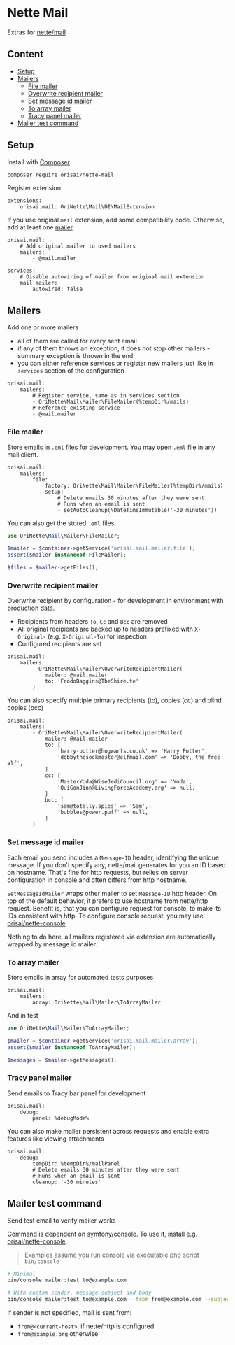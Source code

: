 # Nette Mail

Extras for [nette/mail](https://github.com/nette/mail)

## Content

- [Setup](#setup)
- [Mailers](#mailers)
	- [File mailer](#file-mailer)
	- [Overwrite recipient mailer](#overwrite-recipient-mailer)
	- [Set message id mailer](#set-message-id-mailer)
	- [To array mailer](#to-array-mailer)
	- [Tracy panel mailer](#tracy-panel-mailer)
- [Mailer test command](#mailer-test-command)

## Setup

Install with [Composer](https://getcomposer.org)

```sh
composer require orisai/nette-mail
```

Register extension

```neon
extensions:
	orisai.mail: OriNette\Mail\DI\MailExtension
```

If you use original `mail` extension, add some compatibility code. Otherwise, add at least one [mailer](#mailers).

```neon
orisai.mail:
	# Add original mailer to used mailers
	mailers:
		- @mail.mailer

services:
	# Disable autowiring of mailer from original mail extension
	mail.mailer:
		autowired: false
```

## Mailers

Add one or more mailers

- all of them are called for every sent email
- if any of them throws an exception, it does not stop other mailers - summary exception is thrown in the end
- you can either reference services or register new mailers just like in `services` section of the configuration

```neon
orisai.mail:
	mailers:
		# Register service, same as in services section
		- OriNette\Mail\Mailer\FileMailer(%tempDir%/mails)
		# Reference existing service
		- @mail.mailer
```

### File mailer

Store emails in `.eml` files for development. You may open `.eml` file in any mail client.

```neon
orisai.mail:
	mailers:
		file:
			factory: OriNette\Mail\Mailer\FileMailer(%tempDir%/mails)
			setup:
				# Delete emails 30 minutes after they were sent
				# Runs when an email is sent
				- setAutoCleanup(\DateTimeImmutable('-30 minutes'))
```

You can also get the stored `.eml` files

```php
use OriNette\Mail\Mailer\FileMailer;

$mailer = $container->getService('orisai.mail.mailer.file');
assert($mailer instanceof FileMailer);

$files = $mailer->getFiles();
```

### Overwrite recipient mailer

Overwrite recipient by configuration - for development in environment with production data.

- Recipients from headers `To`, `Cc` and `Bcc` are removed
- All original recipients are backed up to headers prefixed with `X-Original-` (e.g. `X-Original-To`) for inspection
- Configured recipients are set

```neon
orisai.mail:
	mailers:
		- OriNette\Mail\Mailer\OverwriteRecipientMailer(
			mailer: @mail.mailer
			to: 'FrodoBaggins@TheShire.te'
		)
```

You can also specify multiple primary recipients (to), copies (cc) and blind copies (bcc)

```neon
orisai.mail:
	mailers:
		- OriNette\Mail\Mailer\OverwriteRecipientMailer(
			mailer: @mail.mailer
			to: [
				'harry-potter@hogwarts.co.uk' => 'Harry Potter',
				'dobbythesockmaster@elfmail.com' => 'Dobby, the free elf',
			]
			cc: [
				'MasterYoda@WiseJediCouncil.org' => 'Yoda',
				'QuiGonJinn@LivingForceAcademy.org' => null,
			]
			bcc: [
				'sam@totally.spies' => 'Sam',
				'bubbles@power.puff' => null,
			]
		)
```

### Set message id mailer

Each email you send includes a `Message-ID` header, identifying the unique message. If you don't specify any, nette/mail
generates for you an ID based on hostname. That's fine for http requests, but relies on server configuration in console
and often differs from http hostname.

`SetMessageIdMailer` wraps other mailer to set `Message-ID` http header. On top of the default behavior, it prefers to
use hostname from nette/http request. Benefit is, that you can configure request for console, to make its IDs consistent
with http. To configure console request, you may use [orisai/nette-console](https://github.com/orisai/nette-console).

Nothing to do here, all mailers registered via extension are automatically wrapped by message id mailer.

### To array mailer

Store emails in array for automated tests purposes

```neon
orisai.mail:
	mailers:
		array: OriNette\Mail\Mailer\ToArrayMailer
```

And in test

```php
use OriNette\Mail\Mailer\ToArrayMailer;

$mailer = $container->getService('orisai.mail.mailer.array');
assert($mailer instanceof ToArrayMailer);

$messages = $mailer->getMessages();
```

### Tracy panel mailer

Send emails to Tracy bar panel for development

```neon
orisai.mail:
	debug:
		panel: %debugMode%
```

You can also make mailer persistent across requests and enable extra features like viewing attachments

```neon
orisai.mail:
	debug:
		tempDir: %tempDir%/mailPanel
		# Delete emails 30 minutes after they were sent
		# Runs when an email is sent
		cleanup: '-30 minutes'
```

## Mailer test command

Send test email to verify mailer works

Command is dependent on symfony/console. To use it, install
e.g. [orisai/nette-console](https://github.com/orisai/nette-console).

> Examples assume you run console via executable php script `bin/console`

```sh
# Minimal
bin/console mailer:test to@example.com

# With custom sender, message subject and body
bin/console mailer:test to@example.com --from from@example.com --subject "Message subject" --body "Message <b>html</b> body"
```

If sender is not specified, mail is sent from:

- `from@<current-host>`, if nette/http is configured
- `from@example.org` otherwise

